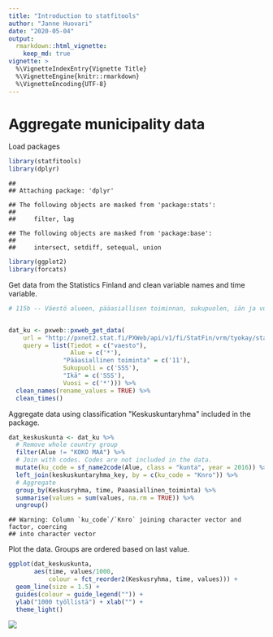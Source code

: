 ```yaml
---
title: "Introduction to statfitools"
author: "Janne Huovari"
date: "2020-05-04"
output: 
  rmarkdown::html_vignette:
    keep_md: true
vignette: >
  %\VignetteIndexEntry{Vignette Title}
  %\VignetteEngine{knitr::rmarkdown}
  %\VignetteEncoding{UTF-8}
---
```


# Aggregate municipality data

Load packages


```r
library(statfitools)
library(dplyr)
```

```
## 
## Attaching package: 'dplyr'
```

```
## The following objects are masked from 'package:stats':
## 
##     filter, lag
```

```
## The following objects are masked from 'package:base':
## 
##     intersect, setdiff, setequal, union
```

```r
library(ggplot2)
library(forcats)
```

Get data from the Statistics Finland and clean variable names and time variable.


```r
# 115b -- Väestö alueen, pääasiallisen toiminnan, sukupuolen, iän ja vuoden mukaan, 1987-2017


dat_ku <- pxweb::pxweb_get_data(
    url = "http://pxnet2.stat.fi/PXWeb/api/v1/fi/StatFin/vrm/tyokay/statfin_tyokay_pxt_115b.px",
    query = list(Tiedot = c("vaesto"),
                 Alue = c('*'),
               "Pääasiallinen toiminta" = c('11'),
               Sukupuoli = c('SSS'),
               "Ikä" = c('SSS'),
               Vuosi = c('*'))) %>% 
  clean_names(rename_values = TRUE) %>% 
  clean_times()
```

Aggregate data using classification "Keskuskuntaryhma" included in the package. 


```r
dat_keskuskunta <- dat_ku %>% 
  # Remove whole country group
  filter(Alue != "KOKO MAA") %>%
  # Join with codes. Codes are not included in the data.
  mutate(ku_code = sf_name2code(Alue, class = "kunta", year = 2016)) %>%  
  left_join(keskuskuntaryhma_key, by = c(ku_code = "Knro")) %>%
  # Aggregate
  group_by(Keskusryhma, time, Paaasiallinen_toiminta) %>% 
  summarise(values = sum(values, na.rm = TRUE)) %>% 
  ungroup()
```

```
## Warning: Column `ku_code`/`Knro` joining character vector and factor, coercing
## into character vector
```

Plot the data. Groups are ordered based on last value.


```r
ggplot(dat_keskuskunta, 
       aes(time, values/1000, 
           colour = fct_reorder2(Keskusryhma, time, values))) +
  geom_line(size = 1.5) +
  guides(colour = guide_legend("")) +
  ylab("1000 työllistä") + xlab("") +
  theme_light()
```

![](C:\Users\JANNE~1.HUO\ONEDRI~1\Rpkg\STATFI~1\VIGNET~1\INTROD~1/figure-html/plot-1.png)<!-- -->

